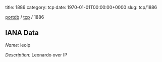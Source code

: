 title: 1886
category: tcp
date: 1970-01-01T00:00:00+0000
slug: tcp/1886

[portdb](/) / [tcp](/category/tcp.html) / 1886


## IANA Data

_Name:_ leoip

_Description:_ Leonardo over IP

